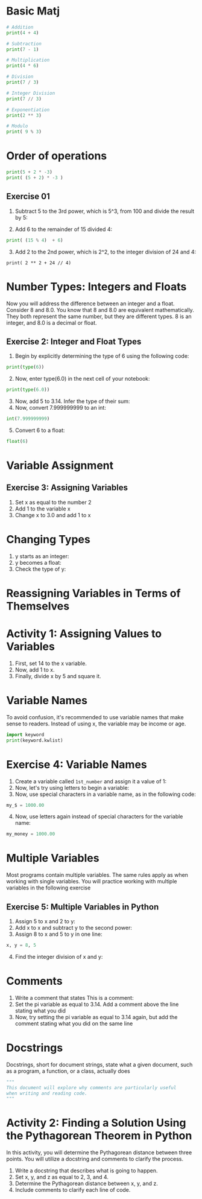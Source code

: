 # Basic Matj

```python
# Addition
print(4 + 4)

# Subtraction
print(7 - 1)

# Multiplication
print(4 * 6)

# Division
print(7 / 3)

# Integer Division
print(7 // 3)

# Exponentiation
print(2 ** 3)

# Modulo
print( 9 % 3)
```
# Order of operations
```python
print(5 + 2 * -3)
print( (5 + 2) * -3 )
```
## Exercise 01

1. Subtract 5 to the 3rd power, which is 5^3, from 100 and divide the result by 5:

2. Add 6 to the remainder of 15 divided 4:
```python
print( (15 % 4)  + 6)
```
3. Add 2 to the 2nd power, which is 2^2, to the integer division of 24 and 4:

```
print( 2 ** 2 + 24 // 4)
```
# Number Types: Integers and Floats
Now you will address the difference between an integer and a float. Consider 8 and 8.0. You know that 8 and 8.0 are equivalent mathematically. They both represent the same
number, but they are different types. 8 is an integer, and 8.0 is a decimal or float. 
## Exercise 2: Integer and Float Types
1. Begin by explicitly determining the type of 6 using the following code:
```python
print(type(6))
```
2. Now, enter type(6.0) in the next cell of your notebook:
```python
print(type(6.0))
```
3. Now, add 5 to 3.14. Infer the type of their sum:
4. Now, convert 7.999999999 to an int:
```python
int(7.999999999)
```
5. Convert 6 to a float:
```python
float(6)
```

# Variable Assignment
## Exercise 3: Assigning Variables
1. Set x as equal to the number 2
2. Add 1 to the variable x
3. Change x to 3.0 and add 1 to x
# Changing Types
1. y starts as an integer:
2. y becomes a float:
3. Check the type of y:
# Reassigning Variables in Terms of Themselves
# Activity 1: Assigning Values to Variables
1. First, set 14 to the x variable.
2. Now, add 1 to x.
3. Finally, divide x by 5 and square it.
# Variable Names
To avoid confusion, it's recommended to use variable names that make sense to readers. Instead of using x, the variable may be income or age. 
```python
import keyword
print(keyword.kwlist)
```
# Exercise 4: Variable Names
1. Create a variable called ```1st_number``` and assign it a value of 1:
2. Now, let's try using letters to begin a variable:
3. Now, use special characters in a variable name, as in the following code:
```python
my_$ = 1000.00
```
4. Now, use letters again instead of special characters for the variable name:
```python
my_money = 1000.00
```
# Multiple Variables
Most programs contain multiple variables. The same rules apply as when working with single variables. You will practice working with multiple variables in the following
exercise
## Exercise 5: Multiple Variables in Python
1. Assign 5 to x and 2 to y:
2. Add x to x and subtract y to the second power:
3. Assign 8 to x and 5 to y in one line:
```python
x, y = 8, 5
```
4. Find the integer division of x and y:

# Comments
1. Write a comment that states This is a comment:
2. Set the pi variable as equal to 3.14. Add a comment above the line stating what you did
3. Now, try setting the pi variable as equal to 3.14 again, but add the comment stating what you did on the same line

# Docstrings
Docstrings, short for document strings, state what a given document, such as a program, a function, or a class, actually does
```python
"""
This document will explore why comments are particularly useful
when writing and reading code.
"""
```

# Activity 2: Finding a Solution Using the Pythagorean Theorem in Python
In this activity, you will determine the Pythagorean distance between three points. You will utilize a docstring and comments to clarify the process.

1. Write a docstring that describes what is going to happen.
2. Set x, y, and z as equal to 2, 3, and 4.
3. Determine the Pythagorean distance between x, y, and z.
4. Include comments to clarify each line of code.